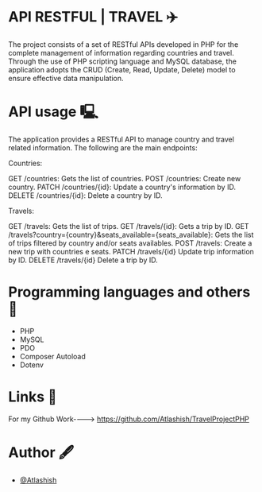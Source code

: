 # API RESTFUL | TRAVEL ✈️

The project consists of a set of RESTful APIs developed in PHP for the complete management of information regarding countries and travel. Through the use of PHP scripting language and MySQL database, the application adopts the CRUD (Create, Read, Update, Delete) model to ensure effective data manipulation.

# API usage 🖳
The application provides a RESTful API to manage country and travel related information. The following are the main endpoints:

Countries:

GET    /countries: Gets the list of countries.
POST   /countries: Create new country.
PATCH  /countries/{id}: Update a country's information by ID.
DELETE /countries/{id}: Delete a country by ID.

Travels:

GET    /travels: Gets the list of trips.
GET    /travels/{id}: Gets a trip by ID.
GET    /travels?country={country}&seats_available={seats_available}: Gets the list of trips filtered by country and/or seats availables.
POST   /travels: Create a new trip with countries e seats.
PATCH  /travels/{id} Update trip information by ID.
DELETE /travels/{id} Delete a trip by ID.

# Programming languages and others 🤖

- PHP
- MySQL
- PDO
- Composer Autoload
- Dotenv

# Links 🔗

For my Github Work----> https://github.com/Atlashish/TravelProjectPHP

# Author 🖋

- [@Atlashish](https://github.com/Atlashish/)
